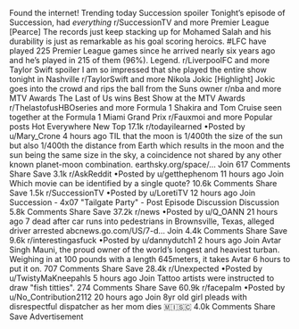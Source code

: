 Found the internet!
Trending today
Succession
spoiler
Tonight’s episode of Succession, had *everything*
r/SuccessionTV and more
Premier League
[Pearce] The records just keep stacking up for Mohamed Salah and his durability is just as remarkable as his goal scoring heroics. #LFC have played 225 Premier League games since he arrived nearly six years ago and he’s played in 215 of them (96%). Legend.
r/LiverpoolFC and more
Taylor Swift
spoiler
I am so impressed that she played the entire show tonight in Nashville
r/TaylorSwift and more
Nikola Jokic
[Highlight] Jokic goes into the crowd and rips the ball from the Suns owner
r/nba and more
MTV Awards
The Last of Us wins Best Show at the MTV Awards
r/ThelastofusHBOseries and more
Formula 1
Shakira and Tom Cruise seen together at the Formula 1 Miami Grand Prix
r/Fauxmoi and more
Popular posts
Hot
Everywhere
New
Top
17.1k
r/todayilearned
•Posted by
u/Mary_Crone
4 hours ago
TIL that the moon is 1/400th the size of the sun but also 1/400th the distance from Earth which results in the moon and the sun being the same size in the sky, a coincidence not shared by any other known planet-moon combination.
earthsky.org/space/...
Join
617 Comments
Share
Save
3.1k
r/AskReddit
•Posted by
u/getthephenom
11 hours ago
Join
Which movie can be identified by a single quote?
10.6k Comments
Share
Save
1.5k
r/SuccessionTV
•Posted by
u/LoretiTV
12 hours ago
Join
Succession - 4x07 "Tailgate Party" - Post Episode Discussion
Discussion
5.8k Comments
Share
Save
37.2k
r/news
•Posted by
u/Q_OANN
21 hours ago
7 dead after car runs into pedestrians in Brownsville, Texas, alleged driver arrested
abcnews.go.com/US/7-d...
Join
4.4k Comments
Share
Save
9.6k
r/interestingasfuck
•Posted by
u/dannydutch1
2 hours ago
Join
Avtar Singh Mauni, the proud owner of the world’s longest and heaviest turban. Weighing in at 100 pounds with a length 645meters, it takes Avtar 6 hours to put it on.
707 Comments
Share
Save
28.4k
r/Unexpected
•Posted by
u/TwistyMaKneepahls
5 hours ago
Join
Tattoo artists were instructed to draw "fish titties".
274 Comments
Share
Save
60.9k
r/facepalm
•Posted by
u/No_Contribution2112
20 hours ago
Join
8yr old girl pleads with disrespectful dispatcher as her mom dies
 🇲​🇮​🇸​🇨​
4.0k Comments
Share
Save
Advertisement